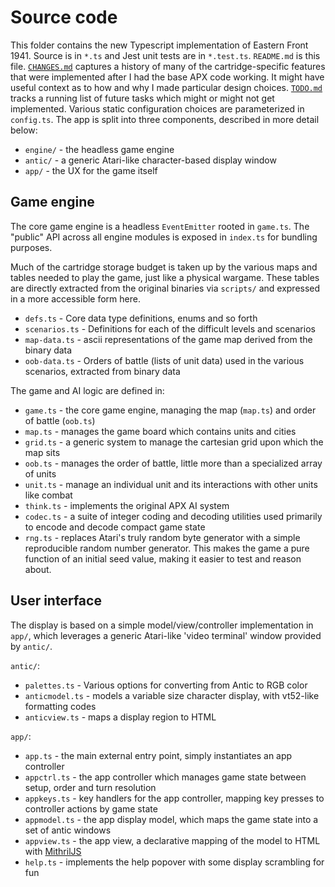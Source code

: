 Source code
===

This folder contains the new Typescript implementation of Eastern Front 1941.
Source is in `*.ts` and Jest unit tests are in `*.test.ts`.
`README.md` is this file.
[`CHANGES.md`](CHANGES.md) captures a history of many of the cartridge-specific features
that were implemented after I had the base APX code working.  It might have useful context
as to how and why I made particular design choices.
[`TODO.md`](TODO.md) tracks a running list of future tasks which might or might not get implemented.
Various static configuration choices are parameterized in `config.ts`.  The app is split into three components, described in more detail below:

- `engine/` - the headless game engine
- `antic/` - a generic Atari-like character-based display window
- `app/` - the UX for the game itself

Game engine
---

The core game engine is a headless `EventEmitter` rooted in `game.ts`.
The "public" API across all engine modules is exposed in `index.ts` for bundling purposes.

Much of the cartridge storage budget is taken up by the various maps and tables
needed to play the game, just like a physical wargame.
These tables are directly extracted from the original binaries via `scripts/` and
expressed in a more accessible form here.

- `defs.ts` - Core data type definitions, enums and so forth
- `scenarios.ts` - Definitions for each of the difficult levels and scenarios
- `map-data.ts` - ascii representations of the game map derived from the binary data
- `oob-data.ts` - Orders of battle (lists of unit data) used in the various scenarios, extracted from binary data

The game and AI logic are defined in:

- `game.ts` - the core game engine, managing the map (`map.ts`) and order of battle (`oob.ts`)
- `map.ts` - manages the game board which contains units and cities
- `grid.ts` - a generic system to manage the cartesian grid upon which the map sits
- `oob.ts` - manages the order of battle, little more than a specialized array of units
- `unit.ts` - manage an individual unit and its interactions with other units like combat
- `think.ts` - implements the original APX AI system
- `codec.ts` - a suite of integer coding and decoding utilities used primarily to encode and decode compact game state
- `rng.ts` - replaces Atari's truly random byte generator with a simple reproducible random number generator.  This makes the game a pure function of an initial seed value, making it easier to test and reason about.

User interface
---

The display is based on a simple model/view/controller implementation in `app/`,
which leverages a generic Atari-like 'video terminal' window provided by `antic/`.

`antic/`:

- `palettes.ts` - Various options for converting from Antic to RGB color
- `anticmodel.ts` - models a variable size character display, with vt52-like formatting codes
- `anticview.ts` - maps a display region to HTML

`app/`:

- `app.ts` - the main external entry point, simply instantiates an app controller
- `appctrl.ts` - the app controller which manages game state between setup, order and turn resolution
- `appkeys.ts` - key handlers for the app controller, mapping key presses to controller actions by game state
- `appmodel.ts` - the app display model, which maps the game state into a set of antic windows
- `appview.ts` - the app view, a declarative mapping of the model to HTML with [MithrilJS](https://mithril.js.org/)
- `help.ts` - implements the help popover with some display scrambling for fun
